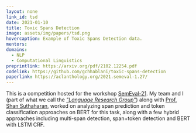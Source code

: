 ```yaml
---
layout: none
link_id: tsd
date: 2021-01-10
title: Toxic Spans Detection
image: assets/img/papers/tsd.png
hovercaption: Example of Toxic Spans Detection data.
mentors:
domains:
  - NLP
  - Computational Linguistics
preprintlink: https://arxiv.org/pdf/2102.12254.pdf
codelink: https://github.com/gchhablani/toxic-spans-detection
paperlink: https://aclanthology.org/2021.semeval-1.27/
---
```

This is a competition hosted for the workshop [SemEval-21](https://semeval.github.io/SemEval2021/tasks). My team and I (part of what we call the *["Language Research Group"](https://lrg.saidl.in/)*) along with [Prof. Shan Suthaharan](https://shansuthaharan.com/), worked on analyzing span prediction and token classification approaches on BERT for this task, along with a few hybrid approaches including multi-span detection, span+token detection and BERT with LSTM CRF.
